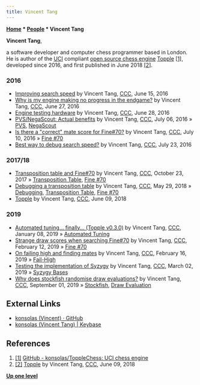 ```yaml
---
title: Vincent Tang
---
```

**[Home](Home "Home") \* [People](People "People") \* Vincent Tang**


**Vincent Tang**,  

a software developer and computer chess programmer based in London. He is author of the [UCI](UCI "UCI") compliant [open source chess engine](Category:Open_Source "Category:Open Source") [Topple](Topple "Topple") <a id="cite-note-1" href="#cite-ref-1">[1]</a>,
developed since 2016, and first published in June 2018 <a id="cite-note-2" href="#cite-ref-2">[2]</a>.



### 2016


* [Improving search speed](http://www.talkchess.com/forum3/viewtopic.php?f=7&t=60495) by Vincent Tang, [CCC](CCC "CCC"), June 15, 2016
* [Why is my engine making no progress in the endgame?](http://www.talkchess.com/forum3/viewtopic.php?f=7&t=60625) by Vincent Tang, [CCC](CCC "CCC"), June 27, 2016
* [Engine testing hardware](http://www.talkchess.com/forum3/viewtopic.php?f=7&t=60637) by Vincent Tang, [CCC](CCC "CCC"), June 28, 2016
* [PVS/NegaScout: Actual benefits](http://www.talkchess.com/forum/viewtopic.php?t=60719) by Vincent Tang, [CCC](CCC "CCC"), July 06, 2016 » [PVS](Principal_Variation_Search "Principal Variation Search"), [NegaScout](NegaScout "NegaScout")
* [Is there a "correct" mate score for Fine#70?](http://www.talkchess.com/forum/viewtopic.php?t=60769) by Vincent Tang, [CCC](CCC "CCC"), July 10, 2016 » [Fine #70](Lasker-Reichhelm_Position "Lasker-Reichhelm Position")
* [Best way to debug search speed?](http://www.talkchess.com/forum3/viewtopic.php?f=7&t=60912) by Vincent Tang, [CCC](CCC "CCC"), July 23, 2016


### 2017/18


* [Transposition table and Fine#70](http://www.talkchess.com/forum/viewtopic.php?t=65526) by Vincent Tang, [CCC](CCC "CCC"), October 23, 2017 » [Transposition Table](Transposition_Table "Transposition Table"), [Fine #70](Lasker-Reichhelm_Position "Lasker-Reichhelm Position")
* [Debugging a transposition table](http://www.talkchess.com/forum3/viewtopic.php?f=7&t=67599) by Vincent Tang, [CCC](CCC "CCC"), May 29, 2018 » [Debugging](Debugging "Debugging"), [Transposition Table](Transposition_Table "Transposition Table"), [Fine #70](Lasker-Reichhelm_Position "Lasker-Reichhelm Position")
* [Topple](http://www.talkchess.com/forum3/viewtopic.php?f=2&t=67685) by Vincent Tang, [CCC](CCC "CCC"), June 09, 2018


### 2019


* [Automated tuning... finally... (Topple v0.3.0)](http://www.talkchess.com/forum3/viewtopic.php?f=2&t=69532) by Vincent Tang, [CCC](CCC "CCC"), January 08, 2019 » [Automated Tuning](Automated_Tuning "Automated Tuning")
* [Strange draw scores when searching Fine#70](http://www.talkchess.com/forum3/viewtopic.php?f=7&t=69889) by Vincent Tang, [CCC](CCC "CCC"), February 12, 2019 » [Fine #70](Lasker-Reichhelm_Position "Lasker-Reichhelm Position")
* [On failing high and finding mates](http://www.talkchess.com/forum3/viewtopic.php?f=7&t=69927) by Vincent Tang, [CCC](CCC "CCC"), February 16, 2019 » [Fail-High](Fail-High "Fail-High")
* [Testing the implementation of Syzygy](http://www.talkchess.com/forum3/viewtopic.php?f=7&t=70074) by Vincent Tang, [CCC](CCC "CCC"), March 02, 2019 » [Syzygy Bases](Syzygy_Bases "Syzygy Bases")
* [Why does stockfish randomise draw evaluations?](http://www.talkchess.com/forum3/viewtopic.php?f=7&t=71707) by Vincent Tang, [CCC](CCC "CCC"), September 01, 2019 » [Stockfish](Stockfish "Stockfish"), [Draw Evaluation](Draw_Evaluation "Draw Evaluation")


## External Links


* [konsolas (Vincent) · GitHub](https://github.com/konsolas)
* [konsolas (Vincent Tang) | Keybase](https://keybase.io/konsolas)


## References


1. <a id="cite-ref-1" href="#cite-note-1">[1]</a> [GitHub - konsolas/ToppleChess: UCI chess engine](https://github.com/konsolas/ToppleChess)
2. <a id="cite-ref-2" href="#cite-note-2">[2]</a> [Topple](http://www.talkchess.com/forum3/viewtopic.php?f=2&t=67685) by Vincent Tang, [CCC](CCC "CCC"), June 09, 2018

**[Up one level](People "People")**







 
